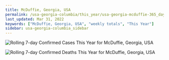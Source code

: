 ```yaml
---
title: McDuffie, Georgia, USA
permalink: /usa-georgia-columbia/this_year/usa-georgia-mcduffie-365_days.html
last_updated: Mar 31, 2022
keywords: ["McDuffie, Georgia, USA", "weekly totals", "This Year"]
sidebar: usa-georgia-columbia_sidebar
---
```


![Rolling 7-day Confirmed Cases This Year for McDuffie, Georgia, USA](/covid_tracker/images/graphs/usa-georgia-mcduffie-rolling_7_days_confirmed-365_days_graph.png)

![Rolling 7-day Confirmed Deaths This Year for McDuffie, Georgia, USA](/covid_tracker/images/graphs/usa-georgia-mcduffie-rolling_7_days_deaths-365_days_graph.png)
